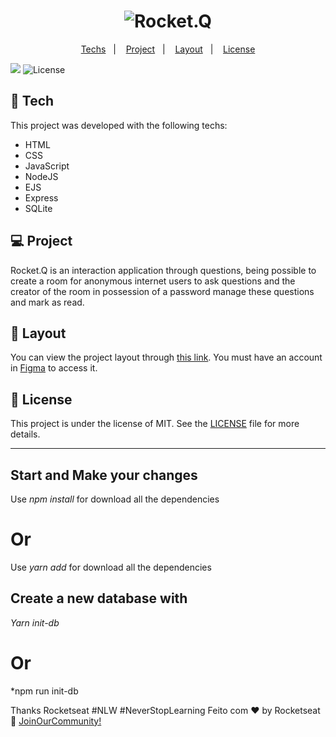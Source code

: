 <h1 align="center">
  <img alt="Rocket.Q" title="Rocket.Q" src="https://github.com/rocketseat-education/nlw-06-discover/blob/main/.github/rocketq.png?raw=true" />
</h1>

<p align="center">
  <a href="#-tech">Techs</a>&nbsp;&nbsp;&nbsp;|&nbsp;&nbsp;&nbsp;
  <a href="#-project">Project</a>&nbsp;&nbsp;&nbsp;|&nbsp;&nbsp;&nbsp;
  <a href="#-layout">Layout</a>&nbsp;&nbsp;&nbsp;|&nbsp;&nbsp;&nbsp;
  <a href="#memo-license">License</a>
</p>

<img src="https://github.com/rocketseat-education/nlw-06-discover/blob/main/.github/capa.png?raw=true" />

  <img alt="License" src="https://img.shields.io/static/v1?label=license&message=MIT&color=49AA26&labelColor=000000">

<br>

## 🚀 Tech

This project was developed with the following techs:

- HTML
- CSS
- JavaScript
- NodeJS
- EJS
- Express
- SQLite

## 💻 Project

Rocket.Q is an interaction application through questions, being possible to create a room for anonymous internet users to ask questions and the creator of the room in possession of a password manage these questions and mark as read.

## 🔖 Layout

You can view the project layout through [this link](https://www.figma.com/community/file/1009821158959690135/Roquet.q). You must have an account in [Figma](https://figma.com) to access it.

## :memo: License

This project is under the license of MIT. See the [LICENSE](.github/LICENSE.md) file for more details.

---

## Start and Make your changes
 Use *npm install* for download all the dependencies
 # Or
 Use *yarn add* for download all the dependencies
 
 ## Create a new database with
 *Yarn init-db*
 # Or
 *npm run init-db
 
 

Thanks Rocketseat #NLW #NeverStopLearning
Feito com ♥ by Rocketseat :wave: [JoinOurCommunity!](https://discordapp.com/invite/gCRAFhc)
